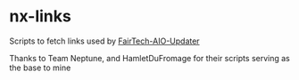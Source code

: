 # nx-links

Scripts to fetch links used by [FairTech-AIO-Updater](https://github.com/Fair-Tech/FairTech-AIO-Updater)

Thanks to Team Neptune, and HamletDuFromage for their scripts serving as the base to mine
